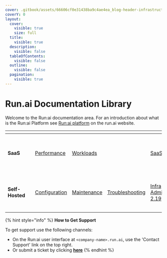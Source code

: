 ```yaml
---
cover: .gitbook/assets/66606cf0e31438ba9c4ae4ea_blog-header-infrastructure.svg
coverY: 0
layout:
  cover:
    visible: true
    size: full
  title:
    visible: true
  description:
    visible: false
  tableOfContents:
    visible: false
  outline:
    visible: false
  pagination:
    visible: true
---
```


# Run.ai Documentation Library

Welcome to the Run:ai documentation area. For an introduction about what is the Run:ai Platform see [Run:ai platform](https://www.run.ai/platform/) on the run.ai website.

<table data-card-size="large" data-view="cards"><thead><tr><th></th><th></th><th></th><th></th><th></th><th data-hidden data-card-target data-type="content-ref"></th><th data-hidden data-card-cover data-type="files"></th></tr></thead><tbody><tr><td><strong>SaaS</strong></td><td></td><td><a href="https://app.gitbook.com/s/iMaP8ysgRuxVaZ25VjAb/">Performance</a></td><td><a href="https://app.gitbook.com/s/iMaP8ysgRuxVaZ25VjAb/workloads/workload-overview">Workloads</a></td><td></td><td><a href="https://app.gitbook.com/o/-MA1LVuAa2r7iEH23aFf/s/iMaP8ysgRuxVaZ25VjAb/">SaaS</a></td><td><a href=".gitbook/assets/Screen Shot 2025-01-06 at 12.13.23 PM.png">Screen Shot 2025-01-06 at 12.13.23 PM.png</a></td></tr><tr><td><strong>Self-Hosted</strong></td><td></td><td><a href="https://app.gitbook.com/s/olkNmoNWNPHVGl9PB9R1/config">Configuration</a></td><td><a href="https://app.gitbook.com/s/olkNmoNWNPHVGl9PB9R1/maintenance">Maintenance</a></td><td><a href="https://app.gitbook.com/s/olkNmoNWNPHVGl9PB9R1/troubleshooting/troubleshooting">Troubleshooting</a></td><td><a href="https://app.gitbook.com/o/-MA1LVuAa2r7iEH23aFf/s/olkNmoNWNPHVGl9PB9R1/">Infra Admin 2.19</a></td><td><a href=".gitbook/assets/Screen Shot 2025-01-06 at 12.13.59 PM.png">Screen Shot 2025-01-06 at 12.13.59 PM.png</a></td></tr></tbody></table>



{% hint style="info" %}
**How to Get Support**

To get support use the following channels:

* On the Run:ai user interface at `<company-name>.run.ai`, use the 'Contact Support' link on the top right.
* Or submit a ticket by clicking [**here**](https://runai.secure.force.com/casesupport/CreateCaseForm)
{% endhint %}



